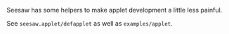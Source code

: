 Seesaw has some helpers to make applet development a little less painful.

See `seesaw.applet/defapplet` as well as `examples/applet`.